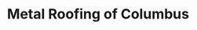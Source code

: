 ---
title: "Metal Roofing of Columbus"
url: /columbus/metal-roofing-of-columbus/
shop: supermarket
---